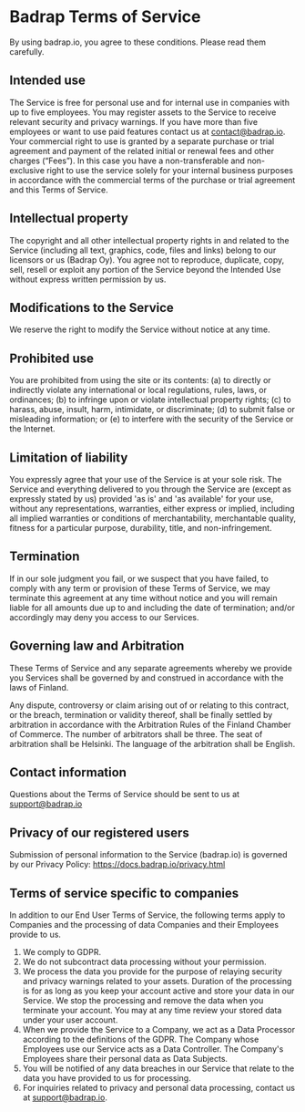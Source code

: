 # Badrap Terms of Service

By using badrap.io, you agree to these conditions. Please read them carefully.

## Intended use

The Service is free for personal use and for internal use in companies with up to five employees. You may register assets to the Service to receive relevant security and privacy warnings.  If you have more than five employees or want to use paid features contact us at contact@badrap.io. Your commercial right to use is granted by a separate purchase or trial agreement and payment of the related initial or renewal fees and other charges (“Fees”).  In this case you have a non-transferable and non-exclusive right to use the service solely for your internal business purposes in accordance with the commercial terms of the purchase or trial agreement and this Terms of Service.

## Intellectual property

The copyright and all other intellectual property rights in and related to the Service (including all text, graphics, code, files and links) belong to our licensors or us (Badrap Oy). You agree not to reproduce, duplicate, copy, sell, resell or exploit any portion of the Service beyond the Intended Use without express written permission by us.

## Modifications to the Service

We reserve the right to modify the Service without notice at any time.

## Prohibited use

You are prohibited from using the site or its contents: (a) to directly or indirectly violate any international or local regulations, rules, laws, or ordinances; (b) to infringe upon or violate intellectual property rights; (c) to harass, abuse, insult, harm, intimidate, or discriminate; (d) to submit false or misleading information; or (e) to interfere with the security of the Service or the Internet.

## Limitation of liability

You expressly agree that your use of the Service is at your sole risk. The Service and everything delivered to you through the Service are (except as expressly stated by us) provided 'as is' and 'as available' for your use, without any representations, warranties, either express or implied, including all implied warranties or conditions of merchantability, merchantable quality, fitness for a particular purpose, durability, title, and non-infringement.

## Termination

If in our sole judgment you fail, or we suspect that you have failed, to comply with any term or provision of these Terms of Service, we may terminate this agreement at any time without notice and you will remain liable for all amounts due up to and including the date of termination; and/or accordingly may deny you access to our Services.

## Governing law and Arbitration

These Terms of Service and any separate agreements whereby we provide you Services shall be governed by and construed in accordance with the laws of Finland.

Any dispute, controversy or claim arising out of or relating to this contract, or the breach, termination or validity thereof, shall be finally settled by arbitration in accordance with the Arbitration Rules of the Finland Chamber of Commerce. The number of arbitrators shall be three. The seat of arbitration shall be Helsinki. The language of the arbitration shall be English.


## Contact information

Questions about the Terms of Service should be sent to us at support@badrap.io

## Privacy of our registered users

Submission of personal information to the Service (badrap.io) is governed by our Privacy Policy: <https://docs.badrap.io/privacy.html>

## Terms of service specific to companies

In addition to our End User Terms of Service, the following terms apply to Companies and the processing of data Companies and their Employees provide to us.

1. We comply to GDPR.
1. We do not subcontract data processing without your permission.
1. We process the data you provide for the purpose of relaying security and privacy warnings related to your assets. Duration of the processing is for as long as you keep your account active and store your data in our Service. We stop the processing and remove the data when you terminate your account. You may at any time review your stored data under your user account.
1. When we provide the Service to a Company, we act as a Data Processor according to the definitions of the GDPR. The Company whose Employees use our Service acts as a Data Controller. The Company's Employees share their personal data as Data Subjects. 
1. You will be notified of any data breaches in our Service that relate to the data you have provided to us for processing.
1. For inquiries related to privacy and personal data processing, contact us at support@badrap.io. 

